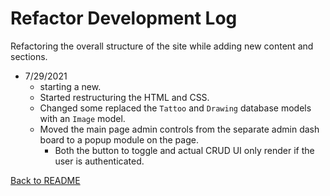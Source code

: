 # Refactor Development Log

Refactoring the overall structure of the site while adding new content and sections.

+ 7/29/2021
  + starting a new.
  + Started restructuring the HTML and CSS.
  + Changed some replaced the `Tattoo` and `Drawing` database models with an `Image` model.  
  + Moved the main page admin controls from the separate admin dash board to a popup module on the page.
    + Both the button to toggle and actual CRUD UI only render if the user is authenticated.

[Back to README](README.md#refactor-development-log)